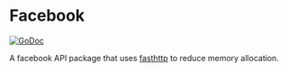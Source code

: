 # Facebook
[![GoDoc](https://godoc.org/github.com/DauMau/facebook?status.svg)](https://godoc.org/github.com/DauMau/facebook)

A facebook API package that uses [fasthttp](github.com/valyala/fasthttp) to reduce memory allocation.
